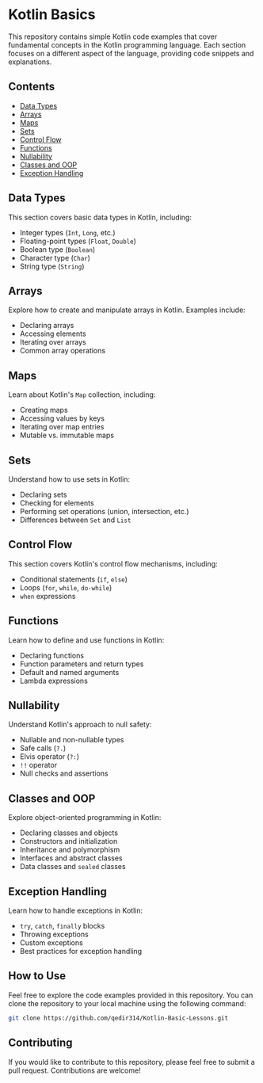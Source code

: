 # Kotlin Basics

This repository contains simple Kotlin code examples that cover fundamental concepts in the Kotlin programming language. Each section focuses on a different aspect of the language, providing code snippets and explanations.

## Contents

- [Data Types](#data-types)
- [Arrays](#arrays)
- [Maps](#maps)
- [Sets](#sets)
- [Control Flow](#control-flow)
- [Functions](#functions)
- [Nullability](#nullability)
- [Classes and OOP](#classes-and-oop)
- [Exception Handling](#exception-handling)

## Data Types

This section covers basic data types in Kotlin, including:

- Integer types (`Int`, `Long`, etc.)
- Floating-point types (`Float`, `Double`)
- Boolean type (`Boolean`)
- Character type (`Char`)
- String type (`String`)

## Arrays

Explore how to create and manipulate arrays in Kotlin. Examples include:

- Declaring arrays
- Accessing elements
- Iterating over arrays
- Common array operations

## Maps

Learn about Kotlin's `Map` collection, including:

- Creating maps
- Accessing values by keys
- Iterating over map entries
- Mutable vs. immutable maps

## Sets

Understand how to use sets in Kotlin:

- Declaring sets
- Checking for elements
- Performing set operations (union, intersection, etc.)
- Differences between `Set` and `List`

## Control Flow

This section covers Kotlin's control flow mechanisms, including:

- Conditional statements (`if`, `else`)
- Loops (`for`, `while`, `do-while`)
- `when` expressions

## Functions

Learn how to define and use functions in Kotlin:

- Declaring functions
- Function parameters and return types
- Default and named arguments
- Lambda expressions

## Nullability

Understand Kotlin's approach to null safety:

- Nullable and non-nullable types
- Safe calls (`?.`)
- Elvis operator (`?:`)
- `!!` operator
- Null checks and assertions

## Classes and OOP

Explore object-oriented programming in Kotlin:

- Declaring classes and objects
- Constructors and initialization
- Inheritance and polymorphism
- Interfaces and abstract classes
- Data classes and `sealed` classes

## Exception Handling

Learn how to handle exceptions in Kotlin:

- `try`, `catch`, `finally` blocks
- Throwing exceptions
- Custom exceptions
- Best practices for exception handling

## How to Use

Feel free to explore the code examples provided in this repository. You can clone the repository to your local machine using the following command:

```bash
git clone https://github.com/qedir314/Kotlin-Basic-Lessons.git
```

## Contributing
If you would like to contribute to this repository, please feel free to submit a pull request. Contributions are welcome!
